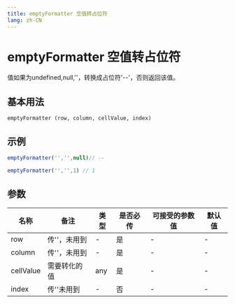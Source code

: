 ```yaml
---
title: emptyFormatter 空值转占位符
lang: zh-CN
---
```

# emptyFormatter 空值转占位符

值如果为undefined,null,''，转换成占位符'--'，否则返回该值。

## 基本用法
`
emptyFormatter (row, column, cellValue, index)
`

## 示例
```javascript
emptyFormatter('','',null)// --

emptyFormatter('','',1) // 1


```
## 参数



| 名称  | 备注 | 类型 | 是否必传| 可接受的参数值 | 默认值 |
|  ---  | ----| ---- | -------|------------- | ------- |
| row |传''，未用到|-| 是  |-  | -|
| column |传''，未用到|-| 是  |-  | -|
| cellValue |需要转化的值|any| 是  |-  | -|
| index |传''未用到|-| 否  |-  | -|
